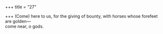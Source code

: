 +++
title = "27"

+++
(Come) here to us, for the giving of bounty, with horses whose forefeet  are golden—  
come near, o gods.  